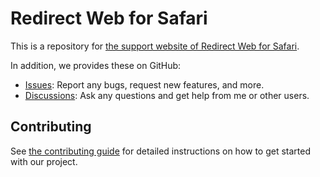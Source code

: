 # Redirect Web for Safari

This is a repository for [the support website of Redirect Web for Safari](https://mshibanami.github.io/redirect-web).

In addition, we provides these on GitHub:

- [Issues](https://github.com/mshibanami/RedirectWeb/issues): Report any bugs, request new features, and more.
- [Discussions](https://github.com/mshibanami/RedirectWeb/discussions): Ask any questions and get help from me or other users.

## Contributing

See [the contributing guide](CONTRIBUTING.md) for detailed instructions on how to get started with our project.
